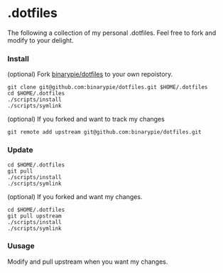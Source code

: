 # .dotfiles
The following a collection of my personal .dotfiles. Feel free to fork and modify to your delight.

### Install
(optional) Fork [binarypie/dotfiles](/binarypie/dotfiles) to your own repoistory.
```shell
git clone git@github.com:binarypie/dotfiles.git $HOME/.dotfiles
cd $HOME/.dotfiles
./scripts/install
./scripts/symlink
```

(optional) If you forked and want to track my changes
```shell
git remote add upstream git@github.com:binarypie/dotfiles.git
```

### Update
```shell
cd $HOME/.dotfiles
git pull
./scripts/install
./scripts/symlink
```
(optional) If you forked and want my changes.
```shell
cd $HOME/.dotfiles
git pull upstream
./scripts/install
./scripts/symlink
```

### Uusage
Modify and pull upstream when you want my changes.
